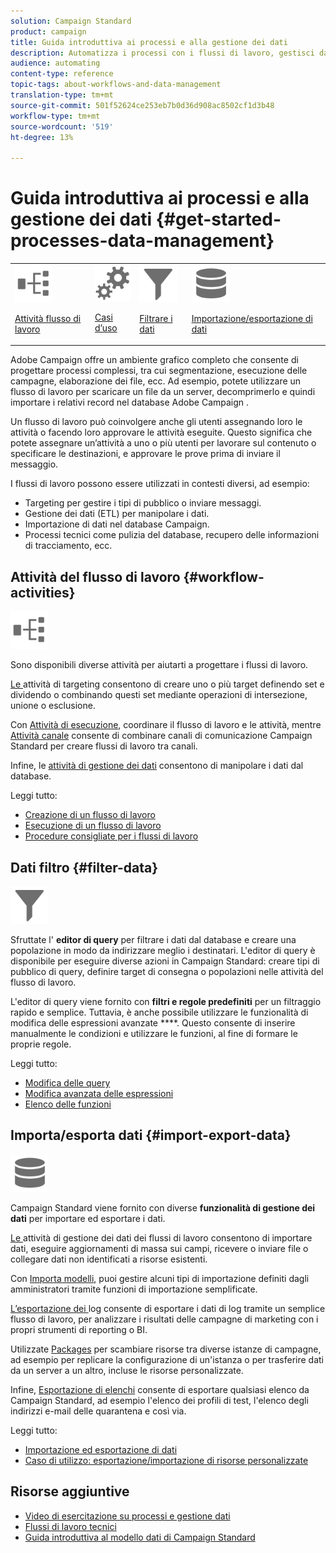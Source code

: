 ```yaml
---
solution: Campaign Standard
product: campaign
title: Guida introduttiva ai processi e alla gestione dei dati
description: Automatizza i processi con i flussi di lavoro, gestisci dati e tipi di pubblico, invia messaggi e altro ancora.
audience: automating
content-type: reference
topic-tags: about-workflows-and-data-management
translation-type: tm+mt
source-git-commit: 501f52624ce253eb7b0d36d908ac8502cf1d3b48
workflow-type: tm+mt
source-wordcount: '519'
ht-degree: 13%

---
```



# Guida introduttiva ai processi e alla gestione dei dati {#get-started-processes-data-management}

<table>
<tr>
<td><img src="assets/do-not-localize/icon_workflows.svg" width="60px"><p><a href="#workflow-activities">Attività flusso di lavoro</a></p></td><td><img src="assets/do-not-localize/icon_activities.svg" width="60px"><p><a href="../../automating/using/workflow-created-query-with-complement.md">Casi d’uso</a></p></td><td><img src="assets/do-not-localize/icon_filter.svg" width="60px"><p><a href="#filter-data">Filtrare i dati</a></p></td>
<td><img src="assets/do-not-localize/icon_manage.svg" width="60px"><p><a href="#import-export-data">Importazione/esportazione di dati</a></p></td></tr>
</table>

 Adobe Campaign offre un ambiente grafico completo che consente di progettare processi complessi, tra cui segmentazione, esecuzione delle campagne, elaborazione dei file, ecc. Ad esempio, potete utilizzare un flusso di lavoro per scaricare un file da un server, decomprimerlo e quindi importare i relativi record nel database Adobe Campaign .

Un flusso di lavoro può coinvolgere anche gli utenti assegnando loro le attività o facendo loro approvare le attività eseguite. Questo significa che potete assegnare un’attività a uno o più utenti per lavorare sul contenuto o specificare le destinazioni, e approvare le prove prima di inviare il messaggio.

I flussi di lavoro possono essere utilizzati in contesti diversi, ad esempio:

* Targeting per gestire i tipi di pubblico o inviare messaggi.
* Gestione dei dati (ETL) per manipolare i dati.
* Importazione di dati nel database Campaign.
* Processi tecnici come pulizia del database, recupero delle informazioni di tracciamento, ecc.

## Attività del flusso di lavoro {#workflow-activities}

<img src="assets/do-not-localize/icon_workflows.svg" width="60px">

Sono disponibili diverse attività per aiutarti a progettare i flussi di lavoro.

[Le ](../../automating/using/about-targeting-activities.md) attività di targeting consentono di creare uno o più target definendo set e dividendo o combinando questi set mediante operazioni di intersezione, unione o esclusione.

Con [Attività di esecuzione](../../automating/using/about-execution-activities.md), coordinare il flusso di lavoro e le attività, mentre [Attività canale](../../automating/using/about-channel-activities.md) consente di combinare canali di comunicazione Campaign Standard per creare flussi di lavoro tra canali.

Infine, le [attività di gestione dei dati](../../automating/using/about-data-management-activities.md) consentono di manipolare i dati dal database.

Leggi tutto:

* [Creazione di un flusso di lavoro](../../automating/using/building-a-workflow.md)
* [Esecuzione di un flusso di lavoro](../../automating/using/about-workflow-execution.md)
* [Procedure consigliate per i flussi di lavoro](../../automating/using/best-practices-workflows.md)

## Dati filtro {#filter-data}

<img src="assets/do-not-localize/icon_filter.svg" width="60px">

Sfruttate l&#39; **editor di query** per filtrare i dati dal database e creare una popolazione in modo da indirizzare meglio i destinatari. L&#39;editor di query è disponibile per eseguire diverse azioni in Campaign Standard: creare tipi di pubblico di query, definire target di consegna o popolazioni nelle attività del flusso di lavoro.

L&#39;editor di query viene fornito con **filtri e regole predefiniti** per un filtraggio rapido e semplice. Tuttavia, è anche possibile utilizzare le funzionalità di modifica delle espressioni avanzate ****. Questo consente di inserire manualmente le condizioni e utilizzare le funzioni, al fine di formare le proprie regole.

Leggi tutto:

* [Modifica delle query](../../automating/using/editing-queries.md)
* [Modifica avanzata delle espressioni](../../automating/using/advanced-expression-editing.md)
* [Elenco delle funzioni](../../automating/using/list-of-functions.md)

## Importa/esporta dati {#import-export-data}

<img src="assets/do-not-localize/icon_manage.svg" width="60px">

Campaign Standard viene fornito con diverse **funzionalità di gestione dei dati** per importare ed esportare i dati.

[Le ](../../automating/using/about-data-management-activities.md) attività di gestione dei dati dei flussi di lavoro consentono di importare dati, eseguire aggiornamenti di massa sui campi, ricevere o inviare file o collegare dati non identificati a risorse esistenti.

Con [Importa modelli](../../automating/using/importing-data-with-import-templates.md), puoi gestire alcuni tipi di importazione definiti dagli amministratori tramite funzioni di importazione semplificate.

[L’esportazione dei ](../../automating/using/exporting-logs.md) log consente di esportare i dati di log tramite un semplice flusso di lavoro, per analizzare i risultati delle campagne di marketing con i propri strumenti di reporting o BI.

Utilizzate [Packages](../../automating/using/managing-packages.md) per scambiare risorse tra diverse istanze di campagne, ad esempio per replicare la configurazione di un&#39;istanza o per trasferire dati da un server a un altro, incluse le risorse personalizzate.

Infine, [Esportazione di elenchi](../../automating/using/exporting-lists.md) consente di esportare qualsiasi elenco da Campaign Standard, ad esempio l&#39;elenco dei profili di test, l&#39;elenco degli indirizzi e-mail delle quarantena e così via.

Leggi tutto:

* [Importazione ed esportazione di dati](../../automating/using/about-data-import-and-export.md)
* [Caso di utilizzo: esportazione/importazione di risorse personalizzate](../../automating/using/exporting-importing-custom-resources.md)

## Risorse aggiuntive

* [Video di esercitazione su processi e gestione dati](https://docs.adobe.com/content/help/en/campaign-standard-learn/tutorials/getting-started/create-workflow.html)
* [Flussi di lavoro tecnici](../../administration/using/technical-workflows.md)
* [Guida introduttiva al modello dati di Campaign Standard](../../developing/using/get-started-data-model.md)
